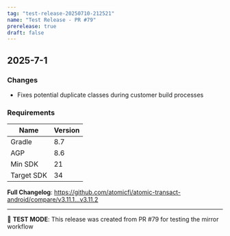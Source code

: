 ```yaml
---
tag: "test-release-20250710-212521"
name: "Test Release - PR #79"
prerelease: true
draft: false
---
```


## 2025-7-1

### Changes

- Fixes potential duplicate classes during customer build processes

### Requirements

| Name | Version |
|----------|----------|
| Gradle | 8.7 |
| AGP | 8.6 |
| Min SDK  | 21 |
| Target SDK | 34 |

**Full Changelog**: https://github.com/atomicfi/atomic-transact-android/compare/v3.11.1...v3.11.2

---
🧪 **TEST MODE**: This release was created from PR #79 for testing the mirror workflow
